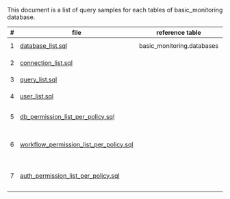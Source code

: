 This document is a list of query samples for each tables of basic_monitoring database.

| # | file | reference table | description | result |
|----|----|----|----|----|
| 1 | [database_list.sql](database_list.sql) | basic_monitoring.databases | extract a list of Databases | ![](images/1.png)|
| 2 | [connection_list.sql](connection_list.sql)| | extract a list of Authentications | |
| 3 | [query_list.sql](query_list.sql) | | extract a list of Saved Queries | |
| 4 | [user_list.sql](user_list.sql) | | extract a list of Users | |
| 5 | [db_permission_list_per_policy.sql](db_permission_list_per_policy.sql) | | extract a list of db permission per policy | |
| 6 | [workflow_permission_list_per_policy.sql](workflow_permission_list_per_policy.sql) | | extract a list of workflow permission per policy | |
| 7 | [auth_permission_list_per_policy.sql](auth_permission_list_per_policy.sql) | | extract a list of auth permission per policy | |